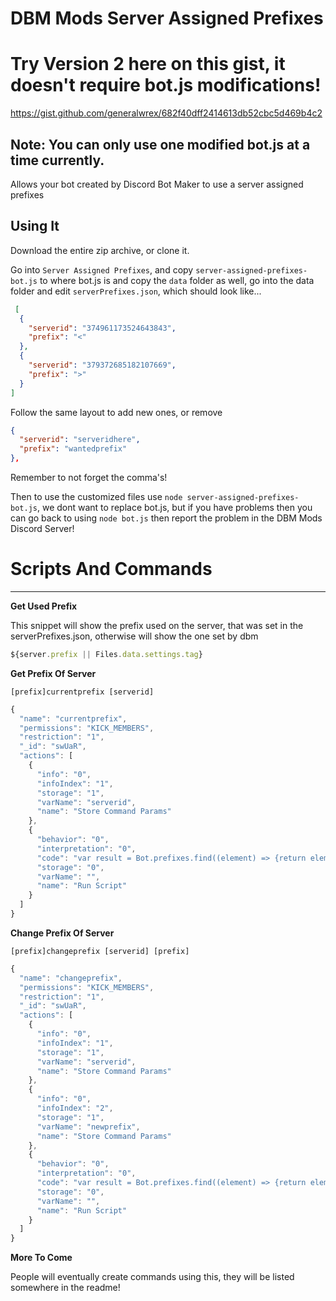 
# DBM Mods Server Assigned Prefixes


# Try Version 2 here on this gist, it doesn't require bot.js modifications!

https://gist.github.com/generalwrex/682f40dff2414613db52cbc5d469b4c2


## Note: You can only use one modified bot.js at a time currently.

Allows your bot created by Discord Bot Maker to use a server assigned prefixes

## Using It
Download the entire zip archive, or clone it.

Go into `Server Assigned Prefixes`, and copy `server-assigned-prefixes-bot.js` to where bot.js is and copy the `data` folder as well, go into the data folder and edit `serverPrefixes.json`, which should look like...

```json
 [
  {
    "serverid": "374961173524643843",
    "prefix": "<"
  },
  {
    "serverid": "379372685182107669",
    "prefix": ">"
  }
]

```

Follow the same layout to add new ones, or remove

```json
{
  "serverid": "serveridhere",
  "prefix": "wantedprefix"
},
```

Remember to not forget the comma's!

Then to use the customized files use `node server-assigned-prefixes-bot.js`, we dont want to replace bot.js, but if you have problems then you can go back to using `node bot.js` then report the problem in the DBM Mods Discord Server!



# Scripts And Commands

----------------------------------------------------------------------------------------------------------------------------------------

**Get Used Prefix**

This snippet will show the prefix used on the server, that was set in the serverPrefixes.json, otherwise will show the one set by dbm
```js
${server.prefix || Files.data.settings.tag}
```

**Get Prefix Of Server**

`[prefix]currentprefix [serverid]`

```js
{
  "name": "currentprefix",
  "permissions": "KICK_MEMBERS",
  "restriction": "1",
  "_id": "swUaR",
  "actions": [
    {
      "info": "0",
      "infoIndex": "1",
      "storage": "1",
      "varName": "serverid",
      "name": "Store Command Params"
    },
    {
      "behavior": "0",
      "interpretation": "0",
      "code": "var result = Bot.prefixes.find((element) => {return element.serverid === tempVars(\"serverid\")} )\nif(result){\n    msg.channel.send(\"Prefix for server '\" + server.name + \"' is \" + Bot.prefixes.find((element) => {return element.serverid === tempVars(\"serverid\")} ).prefix) \n}\nelse\n{\n  msg.channel.send(\"could not find a prefix for the provided server id.\")\n}\n",
      "storage": "0",
      "varName": "",
      "name": "Run Script"
    }
  ]
}
```

**Change Prefix Of Server**

`[prefix]changeprefix [serverid] [prefix]`

```js
{
  "name": "changeprefix",
  "permissions": "KICK_MEMBERS",
  "restriction": "1",
  "_id": "swUaR",
  "actions": [
    {
      "info": "0",
      "infoIndex": "1",
      "storage": "1",
      "varName": "serverid",
      "name": "Store Command Params"
    },
    {
      "info": "0",
      "infoIndex": "2",
      "storage": "1",
      "varName": "newprefix",
      "name": "Store Command Params"
    },
    {
      "behavior": "0",
      "interpretation": "0",
      "code": "var result = Bot.prefixes.find((element) => {return element.serverid === tempVars(\"serverid\")} ) \n\nif(result){\n  Bot.prefixes.find((element) => {return element.serverid === tempVars(\"serverid\")} ).prefix = tempVars(\"newprefix\") \n\n  var fs = require('fs');\n  var path = require('path');\n  fs.writeFile(path.join(\"data\",\"serverPrefixes.json\"), JSON.stringify(Bot.prefixes, null, 2), function(err) {\n    if(err) return console.log(err);   \n    msg.channel.send(\"Prefix for server '\" + server.name + \"' was changed to \" + result.prefix)\n  }); \n}\nelse\n{\n  msg.channel.send(\"Prefix not assigned to the provided serverid or the serverid is wrong.\")\n}\n",
      "storage": "0",
      "varName": "",
      "name": "Run Script"
    }
  ]
}
```

**More To Come**

People will eventually create commands using this, they will be listed somewhere in the readme!


